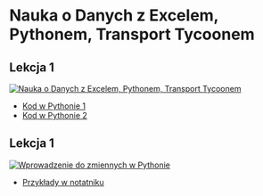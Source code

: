 # Nauka o Danych z Excelem, Pythonem, Transport Tycoonem

## Lekcja 1 

[![Nauka o Danych z Excelem, Pythonem, Transport Tycoonem](https://img.youtube.com/vi/wpI6xGq13NU/0.jpg)](https://www.youtube.com/watch?v=wpI6xGq13NU)

* [Kod w Pythonie 1](01_1.py)
* [Kod w Pythonie 2](01_2.py)

## Lekcja 1 

[![Wprowadzenie do zmiennych w Pythonie](https://img.youtube.com/vi/3t99AMlHxA0/0.jpg)](https://www.youtube.com/watch?v=3t99AMlHxA0)

* [Przykłady w notatniku](02_1.ipynb)